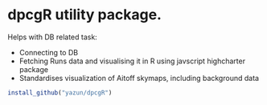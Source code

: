 # dpcgR utility package.

Helps with DB related task:
* Connecting to DB
* Fetching Runs data and visualising it in R using javscript highcharter package
* Standardises visualization of Aitoff skymaps, including background data

```R
install_github("yazun/dpcgR")
```

